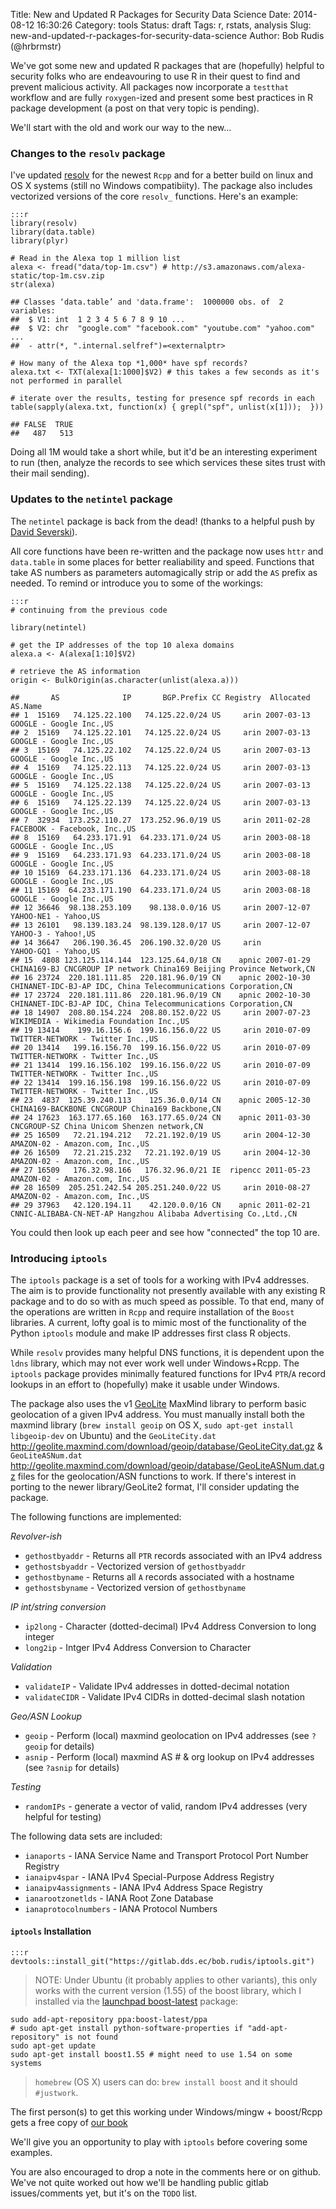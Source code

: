 Title: New and Updated R Packages for Security Data Science
Date: 2014-08-12 16:30:26
Category: tools
Status: draft
Tags: r, rstats, analysis
Slug: new-and-updated-r-packages-for-security-data-science
Author: Bob Rudis (@hrbrmstr)

We've got some new and updated R packages that are (hopefully) helpful to security folks who are endeavouring to use R in their quest to find and prevent malicious activity. All packages now incorporate a `testthat` workflow and are fully `roxygen`-ized and present some best practices in R package development (a post on that very topic is pending).

We'll start with the old and work our way to the new&hellip;

### Changes to the `resolv` package

I've updated [resolv](https://github.com/hrbrmstr/resolv) for the newest `Rcpp` and for a better build on linux and OS X systems (still no Windows compatibiity). The package also includes vectorized versions of the core `resolv_` functions. Here's an example:

    :::r
    library(resolv)
    library(data.table)
    library(plyr)
    
    # Read in the Alexa top 1 million list
    alexa <- fread("data/top-1m.csv") # http://s3.amazonaws.com/alexa-static/top-1m.csv.zip
    str(alexa)
    
    ## Classes ‘data.table’ and 'data.frame':  1000000 obs. of  2 variables:
    ##  $ V1: int  1 2 3 4 5 6 7 8 9 10 ...
    ##  $ V2: chr  "google.com" "facebook.com" "youtube.com" "yahoo.com" ...
    ##  - attr(*, ".internal.selfref")=<externalptr> 
     
    # How many of the Alexa top *1,000* have spf records?
    alexa.txt <- TXT(alexa[1:1000]$V2) # this takes a few seconds as it's not performed in parallel
    
    # iterate over the results, testing for presence spf records in each 
    table(sapply(alexa.txt, function(x) { grepl("spf", unlist(x[1]));  }))
    
    ## FALSE  TRUE 
    ##   487   513 
  
Doing all 1M would take a short while, but it'd be an interesting experiment to run (then, analyze the records to see which services these sites trust with their mail sending).

### Updates to the  `netintel` package

The `netintel` package is back from the dead! (thanks to a helpful push by [David Severski](http://twitter.com/dseverski)).

All core functions have been re-written and the package now uses `httr` and `data.table` in some places for better realiability and speed. Functions that take AS numbers as parameters automagically strip or add the `AS` prefix as needed. To remind or introduce you to some of the workings:

    :::r
    # continuing from the previous code
    
    library(netintel)
    
    # get the IP addresses of the top 10 alexa domains
    alexa.a <- A(alexa[1:10]$V2)
    
    # retrieve the AS information
    origin <- BulkOrigin(as.character(unlist(alexa.a)))
    
    ##       AS              IP       BGP.Prefix CC Registry  Allocated                                                              AS.Name
    ## 1  15169   74.125.22.100   74.125.22.0/24 US     arin 2007-03-13                                              GOOGLE - Google Inc.,US
    ## 2  15169   74.125.22.101   74.125.22.0/24 US     arin 2007-03-13                                              GOOGLE - Google Inc.,US
    ## 3  15169   74.125.22.102   74.125.22.0/24 US     arin 2007-03-13                                              GOOGLE - Google Inc.,US
    ## 4  15169   74.125.22.113   74.125.22.0/24 US     arin 2007-03-13                                              GOOGLE - Google Inc.,US
    ## 5  15169   74.125.22.138   74.125.22.0/24 US     arin 2007-03-13                                              GOOGLE - Google Inc.,US
    ## 6  15169   74.125.22.139   74.125.22.0/24 US     arin 2007-03-13                                              GOOGLE - Google Inc.,US
    ## 7  32934  173.252.110.27  173.252.96.0/19 US     arin 2011-02-28                                         FACEBOOK - Facebook, Inc.,US
    ## 8  15169   64.233.171.91  64.233.171.0/24 US     arin 2003-08-18                                              GOOGLE - Google Inc.,US
    ## 9  15169   64.233.171.93  64.233.171.0/24 US     arin 2003-08-18                                              GOOGLE - Google Inc.,US
    ## 10 15169  64.233.171.136  64.233.171.0/24 US     arin 2003-08-18                                              GOOGLE - Google Inc.,US
    ## 11 15169  64.233.171.190  64.233.171.0/24 US     arin 2003-08-18                                              GOOGLE - Google Inc.,US
    ## 12 36646  98.138.253.109    98.138.0.0/16 US     arin 2007-12-07                                                 YAHOO-NE1 - Yahoo,US
    ## 13 26101   98.139.183.24  98.139.128.0/17 US     arin 2007-12-07                                                  YAHOO-3 - Yahoo!,US
    ## 14 36647   206.190.36.45  206.190.32.0/20 US     arin                                                            YAHOO-GQ1 - Yahoo,US
    ## 15  4808 123.125.114.144  123.125.64.0/18 CN    apnic 2007-01-29 CHINA169-BJ CNCGROUP IP network China169 Beijing Province Network,CN
    ## 16 23724  220.181.111.85  220.181.96.0/19 CN    apnic 2002-10-30      CHINANET-IDC-BJ-AP IDC, China Telecommunications Corporation,CN
    ## 17 23724  220.181.111.86  220.181.96.0/19 CN    apnic 2002-10-30      CHINANET-IDC-BJ-AP IDC, China Telecommunications Corporation,CN
    ## 18 14907  208.80.154.224  208.80.152.0/22 US     arin 2007-07-23                             WIKIMEDIA - Wikimedia Foundation Inc.,US
    ## 19 13414    199.16.156.6  199.16.156.0/22 US     arin 2010-07-09                                    TWITTER-NETWORK - Twitter Inc.,US
    ## 20 13414   199.16.156.70  199.16.156.0/22 US     arin 2010-07-09                                    TWITTER-NETWORK - Twitter Inc.,US
    ## 21 13414  199.16.156.102  199.16.156.0/22 US     arin 2010-07-09                                    TWITTER-NETWORK - Twitter Inc.,US
    ## 22 13414  199.16.156.198  199.16.156.0/22 US     arin 2010-07-09                                    TWITTER-NETWORK - Twitter Inc.,US
    ## 23  4837  125.39.240.113    125.36.0.0/14 CN    apnic 2005-12-30                      CHINA169-BACKBONE CNCGROUP China169 Backbone,CN
    ## 24 17623  163.177.65.160  163.177.65.0/24 CN    apnic 2011-03-30                          CNCGROUP-SZ China Unicom Shenzen network,CN
    ## 25 16509   72.21.194.212   72.21.192.0/19 US     arin 2004-12-30                                      AMAZON-02 - Amazon.com, Inc.,US
    ## 26 16509   72.21.215.232   72.21.192.0/19 US     arin 2004-12-30                                      AMAZON-02 - Amazon.com, Inc.,US
    ## 27 16509   176.32.98.166   176.32.96.0/21 IE  ripencc 2011-05-23                                      AMAZON-02 - Amazon.com, Inc.,US
    ## 28 16509  205.251.242.54 205.251.240.0/22 US     arin 2010-08-27                                      AMAZON-02 - Amazon.com, Inc.,US
    ## 29 37963   42.120.194.11    42.120.0.0/16 CN    apnic 2011-02-21     CNNIC-ALIBABA-CN-NET-AP Hangzhou Alibaba Advertising Co.,Ltd.,CN

You could then look up each peer and see how "connected" the top 10 are.

### Introducing `iptools`

The `iptools` package  is a set of tools for a working with IPv4 addresses. The aim is to provide functionality not presently available with any existing R package and to do so with as much speed as possible. To that end, many of the operations are written in `Rcpp` and require installation of the `Boost` libraries. A current, lofty goal is to mimic most of the functionality of the Python `iptools` module and make IP addresses first class R objects.

While `resolv` provides many helpful DNS functions, it is dependent upon the `ldns` library, which may not ever work well under Windows+Rcpp. The `iptools` package provides minimally featured functions for IPv4 `PTR`/`A` record lookups in an effort to (hopefully) make it usable under Windows.

The package also uses the v1 [GeoLite](http://dev.maxmind.com/geoip/legacy/geolite/) MaxMind library to perform basic geolocation of a given IPv4 address. You must manually install both the maxmind library (`brew install geoip` on OS X, `sudo apt-get install libgeoip-dev` on Ubuntu) and the `GeoLiteCity.dat` <http://geolite.maxmind.com/download/geoip/database/GeoLiteCity.dat.gz> & `GeoLiteASNum.dat` <http://geolite.maxmind.com/download/geoip/database/GeoLiteASNum.dat.gz> files for the geolocation/ASN functions to work. If there's interest in porting to the newer library/GeoLite2 format, I'll consider updating the package.

The following functions are implemented:

*Revolver-ish*

-   `gethostbyaddr` - Returns all `PTR` records associated with an IPv4 address
-   `gethostsbyaddr` - Vectorized version of `gethostbyaddr`
-   `gethostbyname` - Returns all `A` records associated with a hostname
-   `gethostsbyname` - Vectorized version of `gethostbyname`

*IP int/string conversion*

-   `ip2long` - Character (dotted-decimal) IPv4 Address Conversion to long integer
-   `long2ip` - Intger IPv4 Address Conversion to Character

*Validation*

-   `validateIP` - Validate IPv4 addresses in dotted-decimal notation
-   `validateCIDR` - Validate IPv4 CIDRs in dotted-decimal slash notation

*Geo/ASN Lookup*

-   `geoip` - Perform (local) maxmind geolocation on IPv4 addresses (see `?geoip` for details)
-   `asnip` - Perform (local) maxmind AS \# & org lookup on IPv4 addresses (see `?asnip` for details)

*Testing*

-   `randomIPs` - generate a vector of valid, random IPv4 addresses (very helpful for testing)

The following data sets are included:

-   `ianaports` - IANA Service Name and Transport Protocol Port Number Registry
-   `ianaipv4spar` - IANA IPv4 Special-Purpose Address Registry
-   `ianaipv4assignments` - IANA IPv4 Address Space Registry
-   `ianarootzonetlds` - IANA Root Zone Database
-   `ianaprotocolnumbers` - IANA Protocol Numbers

#### `iptools` Installation

    :::r
    devtools::install_git("https://gitlab.dds.ec/bob.rudis/iptools.git")

> NOTE: Under Ubuntu (it probably applies to other variants), this only works with the current version (1.55) of the boost library, which I installed via the [launchpad boost-latest](https://launchpad.net/~boost-latest/+archive/ubuntu/ppa/+packages) package:

    sudo add-apt-repository ppa:boost-latest/ppa
    # sudo apt-get install python-software-properties if "add-apt-repository" is not found
    sudo apt-get update
    sudo apt-get install boost1.55 # might need to use 1.54 on some systems

> `homebrew` (OS X) users can do: `brew install boost` and it should `#justwork`.

The first person(s) to get this working under Windows/mingw + boost/Rcpp gets a free copy of [our book](http://dds.ec/amzn)

We'll give you an opportunity to play with `iptools` before covering some examples.

You are also encouraged to drop a note in the comments here or on github. We've not quite worked out how we'll be handling public gitlab issues/comments yet, but it's on the `TODO` list.
